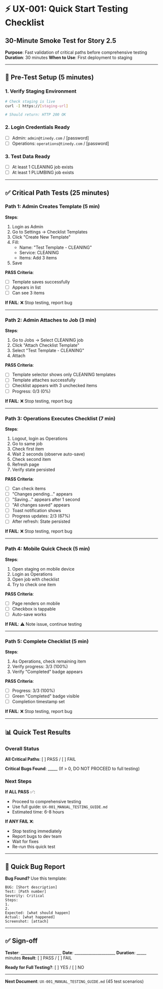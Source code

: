 # ⚡ UX-001: Quick Start Testing Checklist
## 30-Minute Smoke Test for Story 2.5

**Purpose**: Fast validation of critical paths before comprehensive testing
**Duration**: 30 minutes
**When to Use**: First deployment to staging

---

## 🚀 Pre-Test Setup (5 minutes)

### 1. Verify Staging Environment
```bash
# Check staging is live
curl -I https://[staging-url]

# Should return: HTTP 200 OK
```

### 2. Login Credentials Ready
- [ ] Admin: `admin@tinedy.com` / [password]
- [ ] Operations: `operations@tinedy.com` / [password]

### 3. Test Data Ready
- [ ] At least 1 CLEANING job exists
- [ ] At least 1 PLUMBING job exists

---

## ✅ Critical Path Tests (25 minutes)

### Path 1: Admin Creates Template (5 min)

**Steps**:
1. Login as Admin
2. Go to Settings → Checklist Templates
3. Click "Create New Template"
4. Fill:
   - Name: "Test Template - CLEANING"
   - Service: CLEANING
   - Items: Add 3 items
5. Save

**PASS Criteria**:
- [ ] Template saves successfully
- [ ] Appears in list
- [ ] Can see 3 items

**If FAIL**: ❌ Stop testing, report bug

---

### Path 2: Admin Attaches to Job (3 min)

**Steps**:
1. Go to Jobs → Select CLEANING job
2. Click "Attach Checklist Template"
3. Select "Test Template - CLEANING"
4. Attach

**PASS Criteria**:
- [ ] Template selector shows only CLEANING templates
- [ ] Template attaches successfully
- [ ] Checklist appears with 3 unchecked items
- [ ] Progress: 0/3 (0%)

**If FAIL**: ❌ Stop testing, report bug

---

### Path 3: Operations Executes Checklist (7 min)

**Steps**:
1. Logout, login as Operations
2. Go to same job
3. Check first item
4. Wait 2 seconds (observe auto-save)
5. Check second item
6. Refresh page
7. Verify state persisted

**PASS Criteria**:
- [ ] Can check items
- [ ] "Changes pending..." appears
- [ ] "Saving..." appears after 1 second
- [ ] "All changes saved" appears
- [ ] Toast notification shows
- [ ] Progress updates: 2/3 (67%)
- [ ] After refresh: State persisted

**If FAIL**: ❌ Stop testing, report bug

---

### Path 4: Mobile Quick Check (5 min)

**Steps**:
1. Open staging on mobile device
2. Login as Operations
3. Open job with checklist
4. Try to check one item

**PASS Criteria**:
- [ ] Page renders on mobile
- [ ] Checkbox is tappable
- [ ] Auto-save works

**If FAIL**: ⚠️ Note issue, continue testing

---

### Path 5: Complete Checklist (5 min)

**Steps**:
1. As Operations, check remaining item
2. Verify progress: 3/3 (100%)
3. Verify "Completed" badge appears

**PASS Criteria**:
- [ ] Progress: 3/3 (100%)
- [ ] Green "Completed" badge visible
- [ ] Completion timestamp set

**If FAIL**: ❌ Stop testing, report bug

---

## 📊 Quick Test Results

### Overall Status

**All Critical Paths**: [ ] PASS / [ ] FAIL

**Critical Bugs Found**: _____ (If > 0, DO NOT PROCEED to full testing)

### Next Steps

**If ALL PASS** ✅:
- Proceed to comprehensive testing
- Use full guide: `UX-001_MANUAL_TESTING_GUIDE.md`
- Estimated time: 6-8 hours

**If ANY FAIL** ❌:
- Stop testing immediately
- Report bugs to dev team
- Wait for fixes
- Re-run this quick test

---

## 🐛 Quick Bug Report

**Bug Found?** Use this template:

```
BUG: [Short description]
Test: [Path number]
Severity: Critical
Steps:
1.
2.
Expected: [what should happen]
Actual: [what happened]
Screenshot: [attach]
```

---

## ✅ Sign-off

**Tester**: _____________________
**Date**: _____________________
**Duration**: _____ minutes
**Result**: [ ] PASS / [ ] FAIL

**Ready for Full Testing?**: [ ] YES / [ ] NO

---

**Next Document**: `UX-001_MANUAL_TESTING_GUIDE.md` (45 test scenarios)